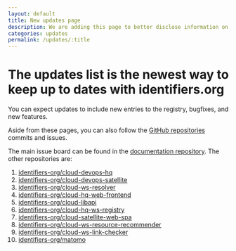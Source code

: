 ```yaml
---
layout: default
title: New updates page
description: We are adding this page to better disclose information on updates to identifiers.org.
categories: updates
permalink: /updates/:title
---
```

 
# The updates list is the newest way to keep up to dates with identifiers.org

You can expect updates to include new entries to the registry, bugfixes, and new features.

Aside from these pages, you can also follow the [GitHub repositories](//github.com/identifiers-org) commits and issues. 
 
The main issue board can be found in the [documentation repository](//github.com/identifiers-org/identifiers-org.github.io/issues). The other repositories are:

1. [identifiers-org/cloud-devops-hq](//github.com/identifiers-org/cloud-devops-hq)
2. [identifiers-org/cloud-devops-satellite](//github.com/identifiers-org/cloud-devops-satellite)
3. [identifiers-org/cloud-ws-resolver](//github.com/identifiers-org/cloud-ws-resolver)
4. [identifiers-org/cloud-hq-web-frontend](//github.com/identifiers-org/cloud-hq-web-frontend)
5. [identifiers-org/cloud-libapi](//github.com/identifiers-org/cloud-libapi)
6. [identifiers-org/cloud-hq-ws-registry](//github.com/identifiers-org/cloud-hq-ws-registry)
7. [identifiers-org/cloud-satellite-web-spa](//github.com/identifiers-org/cloud-satellite-web-spa)
8. [identifiers-org/cloud-ws-resource-recommender](//github.com/identifiers-org/cloud-ws-resource-recommender)
9. [identifiers-org/cloud-ws-link-checker](//github.com/identifiers-org/cloud-ws-link-checker)
10. [identifiers-org/matomo](//github.com/identifiers-org/matomo)
